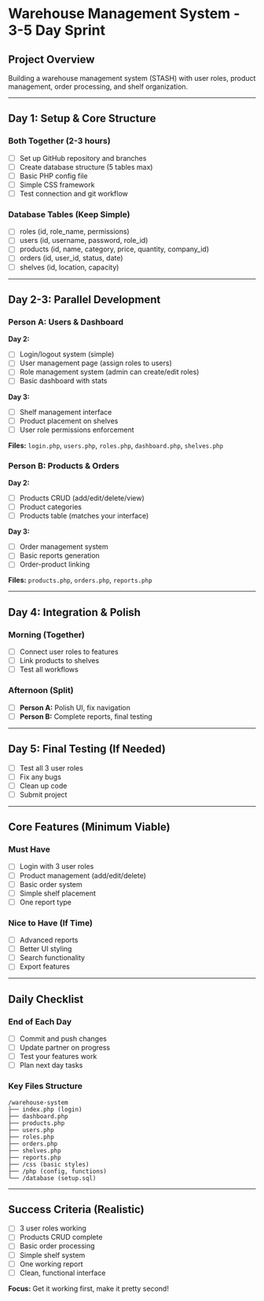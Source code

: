 # Warehouse Management System - 3-5 Day Sprint

## Project Overview
Building a warehouse management system (STASH) with user roles, product management, order processing, and shelf organization.

---

## Day 1: Setup & Core Structure

### Both Together (2-3 hours)
- [ ] Set up GitHub repository and branches
- [ ] Create database structure (5 tables max)
- [ ] Basic PHP config file
- [ ] Simple CSS framework
- [ ] Test connection and git workflow

### Database Tables (Keep Simple)
- [ ] roles (id, role_name, permissions)
- [ ] users (id, username, password, role_id)
- [ ] products (id, name, category, price, quantity, company_id)
- [ ] orders (id, user_id, status, date)
- [ ] shelves (id, location, capacity)

---

## Day 2-3: Parallel Development

### Person A: Users & Dashboard
**Day 2:**
- [ ] Login/logout system (simple)
- [ ] User management page (assign roles to users)
- [ ] Role management system (admin can create/edit roles)
- [ ] Basic dashboard with stats

**Day 3:**
- [ ] Shelf management interface
- [ ] Product placement on shelves
- [ ] User role permissions enforcement

**Files:** `login.php`, `users.php`, `roles.php`, `dashboard.php`, `shelves.php`

### Person B: Products & Orders
**Day 2:**
- [ ] Products CRUD (add/edit/delete/view)
- [ ] Product categories
- [ ] Products table (matches your interface)

**Day 3:**
- [ ] Order management system
- [ ] Basic reports generation
- [ ] Order-product linking

**Files:** `products.php`, `orders.php`, `reports.php`

---

## Day 4: Integration & Polish

### Morning (Together)
- [ ] Connect user roles to features
- [ ] Link products to shelves
- [ ] Test all workflows

### Afternoon (Split)
- [ ] **Person A:** Polish UI, fix navigation
- [ ] **Person B:** Complete reports, final testing

---

## Day 5: Final Testing (If Needed)
- [ ] Test all 3 user roles
- [ ] Fix any bugs
- [ ] Clean up code
- [ ] Submit project

---

## Core Features (Minimum Viable)

### Must Have
- [ ] Login with 3 user roles
- [ ] Product management (add/edit/delete)
- [ ] Basic order system
- [ ] Simple shelf placement
- [ ] One report type

### Nice to Have (If Time)
- [ ] Advanced reports
- [ ] Better UI styling
- [ ] Search functionality
- [ ] Export features

---

## Daily Checklist

### End of Each Day
- [ ] Commit and push changes
- [ ] Update partner on progress
- [ ] Test your features work
- [ ] Plan next day tasks

### Key Files Structure
```
/warehouse-system
├── index.php (login)
├── dashboard.php
├── products.php
├── users.php
├── roles.php
├── orders.php
├── shelves.php
├── reports.php
├── /css (basic styles)
├── /php (config, functions)
└── /database (setup.sql)
```

---

## Success Criteria (Realistic)
- [ ] 3 user roles working
- [ ] Products CRUD complete
- [ ] Basic order processing
- [ ] Simple shelf system
- [ ] One working report
- [ ] Clean, functional interface

**Focus:** Get it working first, make it pretty second!
